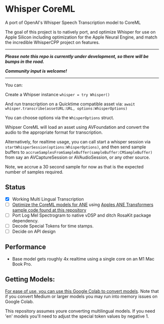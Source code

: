 
# Whisper CoreML

A port of OpenAI's Whisper Speech Transcription model to CoreML

The goal of this project is to natively port, and optimize Whisper for use on Apple Silicon including optimization for the Apple Neural Engine, and match the incredible WhisperCPP project on features.

---

***Please note this repo is currently under development, so there will be bumps in the road.***

***Community input is welcome!***

---

You can:

Create a Whipser instance `whisper = try Whisper()`

And run transcription on a Quicktime compatible asset via: `await whisper.transcribe(assetURL:URL, options:WhisperOptions)`

You can choose options via the `WhisperOptions` struct.

Whipser CoreML will load an asset using AVFoundation and convert the audio to the appropriate format for transcription.

Alternatively, for realtime usage, you can call start a whisper session via `startWhisperSession(options:WhisperOptions)`, and then send sample buffers to `accrueSamplesFromSampleBuffer(sampleBuffer:CMSampleBuffer)` from say an AVCaptureSession or AVAudioSession, or any other source.

Note, we accrue a 30 second sample for now as that is the expected number of samples required. 

## Status
* [X] Working Multi Lingual Transcription
* [ ] [Optimize the CoreML models for ANE](https://machinelearning.apple.com/research/neural-engine-transformers) using [Apples ANE Transformers sample code found at this repository](https://github.com/apple/ml-ane-transformers)
* [ ] Port Log Mel Spectrogram to native vDSP and ditch RosaKit package dependency.
* [ ] Decode Special Tokens for time stamps.
* [ ] Decide on API design

## Performance

* Base model gets roughly 4x realtime using a single core on an M1 Mac Book Pro.


## Getting Models:

[For ease of use, you can use this Google Colab to convert models](https://colab.research.google.com/drive/1IiBx6-hipt3ER3VjkjuUEAObwipHy1mL
). Note that if you convert Medium or larger models you may run into memory issues on Google Colab. 

This repository assumes youre converting multilingual models. If you need 'en' models you'll need to adjust the special token values by negative 1.
